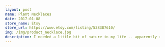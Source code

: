 ```yaml
---
layout: post
name: Plant Necklaces
date: 2017-01-08
store_name: Etsy
store_url: https://www.etsy.com/listing/538387610/
img: /img/product_necklace.jpg
description: I needed a little bit of nature in my life -- apparently right around my neck is where it had to be -- so I bought some wood, borrowed some tools, and started creating. Now several people in New Orleans have little plants around their necks too.
---
```

